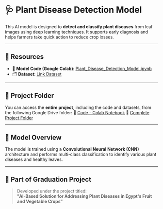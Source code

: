 # 🩺 Plant Disease Detection Model

This AI model is designed to **detect and classify plant diseases** from leaf images using deep learning techniques. It supports early diagnosis and helps farmers take quick action to reduce crop losses.

---

## 🔗 Resources

- 📘 **Model Code (Google Colab)**: [Plant_Disease_Detection_Model.ipynb](https://colab.research.google.com/drive/16L57k01-A2Yb9BXptLWVVADyJTEPFxsO)
- 🗂️ **Dataset**: [Link Dataset](https://data.mendeley.com/datasets/tywbtsjrjv/1)
---

## 📁 Project Folder

You can access the **entire project**, including the code and datasets, from the following Google Drive folder:
🔗 [Code - Colab Notebook](https://colab.research.google.com/drive/16L57k01-A2Yb9BXptLWVVADyJTEPFxsO)
🔗 [Complete Project Folder](https://drive.google.com/drive/folders/1yqDGr3uoXPS3XCkEYjq34Bqc-Vkra7V9?usp=drive_link)

---

## 🧠 Model Overview

The model is trained using a **Convolutional Neural Network (CNN)** architecture and performs multi-class classification to identify various plant diseases and healthy leaves.

---

## 📌 Part of Graduation Project

> Developed under the project titled:  
> **"AI-Based Solution for Addressing Plant Diseases in Egypt's Fruit and Vegetable Crops"**
